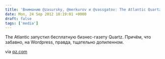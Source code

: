 ```yaml
---
title: 'Вниманию @zasursky, @merkurov и @vassgatov: The Atlantic Quartz'
date: Mon, 24 Sep 2012 18:19:01 +0000
draft: false
tags: ['media']
---
```


The Atlantic запустил бесплатную бизнес-газету Quartz. Причём, что забавно, на Wordpress, правда, тщательно допиленном.

via [qz.com](http://qz.com/6014/hello-world-a-welcome-letter-from-our-editor-in-chief/)